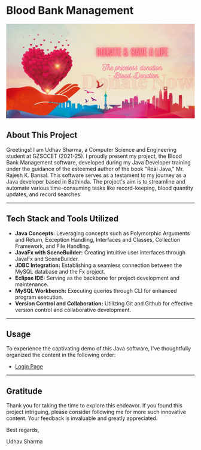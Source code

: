 # Blood Bank Management

![Donate Save a life](./assets/Donate%20%20Save%20a%20life.webp)

## About This Project

Greetings! I am Udhav Sharma, a Computer Science and Engineering student at GZSCCET (2021-25). I proudly present my project, the Blood Bank Management software, developed during my Java Developer training under the guidance of the esteemed author of the book "Real Java," Mr. Rajesh K. Bansal. This software serves as a testament to my journey as a Java developer based in Bathinda. The project's aim is to streamline and automate various time-consuming tasks like record-keeping, blood quantity updates, and record searches.

---

## Tech Stack and Tools Utilized

* **Java Concepts:** Leveraging concepts such as Polymorphic Arguments and Return, Exception Handling, Interfaces and Classes, Collection Framework, and File Handling.
* **JavaFx with SceneBuilder:** Creating intuitive user interfaces through JavaFx and SceneBuilder.
* **JDBC Integration:** Establishing a seamless connection between the MySQL database and the Fx project.
* **Eclipse IDE:** Serving as the backbone for project development and maintenance.
* **MySQL Workbench:** Executing queries through CLI for enhanced program execution.
* **Version Control and Collaboration:** Utilizing Git and Github for effective version control and collaborative development.

---

## Usage

To experience the captivating demo of this Java software, I've thoughtfully organized the content in the following order:

* [Login Page](./Page1.md)

---

## Gratitude

Thank you for taking the time to explore this endeavor. If you found this project intriguing, please consider following me for more such innovative content. Your feedback is invaluable and greatly appreciated.

Best regards,

Udhav Sharma
